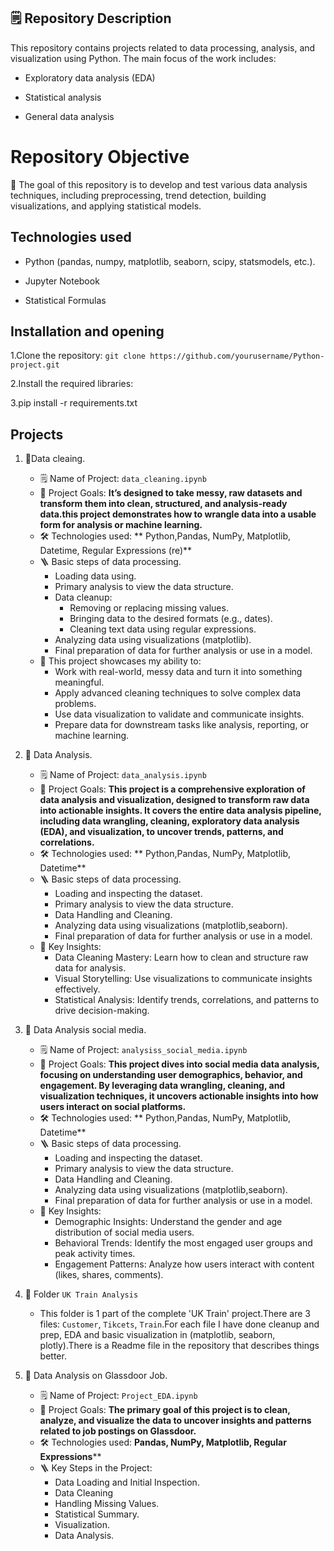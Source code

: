 ## 🗒️ Repository Description
This repository contains projects related to data processing, analysis, and visualization using Python. The main focus of the work includes:
 
  - Exploratory data analysis (EDA)
  
  - Statistical analysis
  
  - General data analysis

# Repository Objective
🎯 The goal of this repository is to develop and test various data analysis techniques, including preprocessing, trend detection, building visualizations, and applying statistical models.

## Technologies used

- Python (pandas, numpy, matplotlib, seaborn, scipy, statsmodels, etc.).

- Jupyter Notebook
- Statistical Formulas

## Installation and opening

1.Clone the repository:
`git clone https://github.com/yourusername/Python-project.git`

2.Install the required libraries:

3.pip install -r requirements.txt

## Projects

1. 🧹Data cleaing.
   * 🗒️ Name of Project: `data_cleaning.ipynb`
   * 🎯 Project Goals: **It’s designed to take messy, raw datasets and transform them into clean, structured, and analysis-ready data.this project demonstrates how to wrangle data into a usable form for analysis or machine learning.**
   * 🛠️ Technologies used: ** Python,Pandas, NumPy, Matplotlib, Datetime, Regular Expressions (re)**
   * 🪜 Basic steps of data processing.
       - Loading data using.
       - Primary analysis  to view the data structure.
       - Data cleanup:
         - Removing or replacing missing values.
         - Bringing data to the desired formats (e.g., dates).
         - Cleaning text data using regular expressions.
       - Analyzing data using visualizations (matplotlib).
       - Final preparation of data for further analysis or use in a model.
    * 🧠 This project showcases my ability to:
        - Work with real-world, messy data and turn it into something meaningful.
        - Apply advanced cleaning techniques to solve complex data problems.
        - Use data visualization to validate and communicate insights.
        - Prepare data for downstream tasks like analysis, reporting, or machine learning.
      
2. 🔭 Data Analysis.
   * 🗒️ Name of Project: `data_analysis.ipynb`
   * 🎯 Project Goals: **This project is a comprehensive exploration of data analysis and visualization, designed to transform raw data into actionable insights. It covers the entire data analysis pipeline, including data wrangling, cleaning, exploratory data analysis (EDA), and visualization, to uncover trends, patterns, and correlations.**
   * 🛠️ Technologies used: ** Python,Pandas, NumPy, Matplotlib, Datetime**
   * 🪜 Basic steps of data processing.
       - Loading and inspecting the dataset.
       - Primary analysis  to view the data structure.
       - Data Handling and Cleaning.
       - Analyzing data using visualizations (matplotlib,seaborn).
       - Final preparation of data for further analysis or use in a model.
    * 🔑 Key Insights: 
        - Data Cleaning Mastery: Learn how to clean and structure raw data for analysis.
        - Visual Storytelling: Use visualizations to communicate insights effectively.
        - Statistical Analysis: Identify trends, correlations, and patterns to drive decision-making.
     
3. 🔭 Data Analysis social media.
   * 🗒️ Name of Project: `analysiss_social_media.ipynb`
   * 🎯 Project Goals: **This project dives into social media data analysis, focusing on understanding user demographics, behavior, and engagement. By leveraging data wrangling, cleaning, and visualization techniques, it uncovers actionable insights into how users interact on social platforms.**
   * 🛠️ Technologies used: ** Python,Pandas, NumPy, Matplotlib, Datetime**
   * 🪜 Basic steps of data processing.
       - Loading and inspecting the dataset.
       - Primary analysis  to view the data structure.
       - Data Handling and Cleaning.
       - Analyzing data using visualizations (matplotlib,seaborn).
       - Final preparation of data for further analysis or use in a model.
    * 🔑 Key Insights: 
      - Demographic Insights: Understand the gender and age distribution of social media users.
      - Behavioral Trends: Identify the most engaged user groups and peak activity times.
      - Engagement Patterns: Analyze how users interact with content (likes, shares, comments).

4. 📂 Folder `UK Train Analysis`
   * This folder is 1 part of the complete 'UK Train' project.There are 3 files: `Customer`, `Tikcets`, `Train`.For each file I have done cleanup and prep, EDA and basic visualization in (matplotlib, seaborn, plotly).There is a Readme file in the repository that describes things better.
  
5. 🧪 Data Analysis on Glassdoor Job.
   * 🗒️ Name of Project: `Project_EDA.ipynb`
   * 🎯 Project Goals: **The primary goal of this project is to clean, analyze, and visualize the data to uncover insights and patterns related to job postings on Glassdoor.**
   * 🛠️ Technologies used: **Pandas, NumPy, Matplotlib,  Regular Expressions****
   * 🪜 Key Steps in the Project:
       - Data Loading and Initial Inspection.
       - Data Cleaning
       - Handling Missing Values.
       - Statistical Summary.
       - Visualization.
       - Data Analysis.
 

